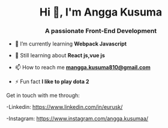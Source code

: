 <h1 align="center">Hi 👋, I'm Angga Kusuma</h1>
<h3 align="center">A passionate Front-End Development</h3>



- 🌱 I’m currently learning **Webpack Javascript**

- 💬 Still learning about **React js,vue js**

- 📫 How to reach me **mangga.kusuma810@gmail.com**

- ⚡ Fun fact **I like to play dota 2**

Get in touch with me through:

-Linkedin: https://www.linkedin.com/in/eurusk/

-Instagram: https://www.instagram.com/angga.kusumaa/

